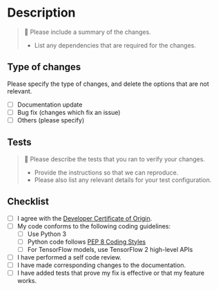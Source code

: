 # Description

> :memo: Please include a summary of the changes. 
>   
> * List any dependencies that are required for the changes.  

## Type of changes

Please specify the type of changes, and delete the options that are not relevant.

- [ ] Documentation update
- [ ] Bug fix (changes which fix an issue)
- [ ] Others (please specify)

## Tests

> :memo: Please describe the tests that you ran to verify your changes.
>  
> * Provide the instructions so that we can reproduce.  
> * Please also list any relevant details for your test configuration.  

## Checklist

- [ ] I agree with the [Developer Certificate of Origin](https://developercertificate.org/).
- [ ] My code conforms to the following coding guidelines:
  - [ ] Use Python 3
  - [ ] Python code follows [PEP 8 Coding Styles](https://www.python.org/dev/peps/pep-0008/)
  - [ ] For TensorFlow models, use TensorFlow 2 high-level APIs
- [ ] I have performed a self code review.
- [ ] I have made corresponding changes to the documentation.
- [ ] I have added tests that prove my fix is effective or that my feature works.
